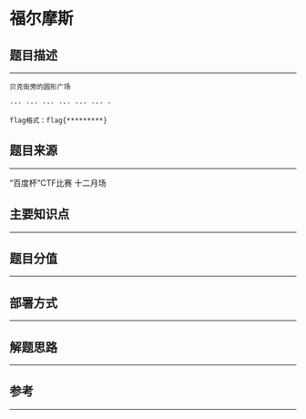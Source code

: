 # 福尔摩斯

## 题目描述
---
```
贝克街旁的圆形广场

·-· ·-· ·-· ·-· ·-· ·-· ·

flag格式：flag{*********}
```

## 题目来源
---
“百度杯”CTF比赛 十二月场

## 主要知识点
---


## 题目分值
---


## 部署方式
---


## 解题思路
---


## 参考
---
